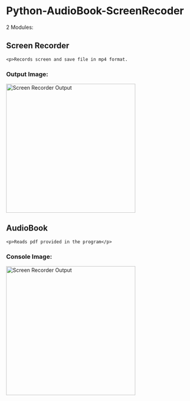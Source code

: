 # Python-AudioBook-ScreenRecoder

2 Modules:
<div>
<h2>Screen Recorder</h2>

  	<p>Records screen and save file in mp4 format.

  <h3>Output Image:</h3>
  <img src="https://github.com/hasan-haider/Python-AudioBook-ScreenRecoder/blob/main/Screenrecorder/screenrecorder.png?raw=true" width="350" title="Screen Recorder Output">
</p>
</div>

<div>
<h2>AudioBook</h2>

  	<p>Reads pdf provided in the program</p>

  <p align="center">
  <h3>Console Image:</h3>
  <img src="https://github.com/hasan-haider/Python-AudioBook-ScreenRecoder/blob/main/audiobook/audiobook_console.png?raw=true" width="350" title="Screen Recorder Output">
</p>
</div>
